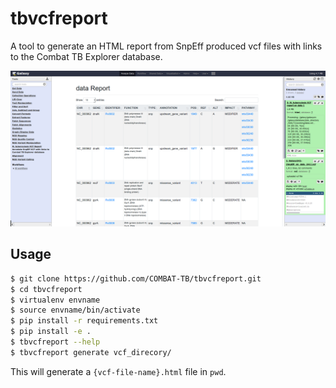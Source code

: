 # **tbvcfreport**

A tool to generate an HTML report from SnpEff produced vcf files with links to the
Combat TB Explorer database.

![VCFReport](./img/tbvcfreport.png)

## Usage

```sh
$ git clone https://github.com/COMBAT-TB/tbvcfreport.git
$ cd tbvcfreport
$ virtualenv envname
$ source envname/bin/activate
$ pip install -r requirements.txt
$ pip install -e .
$ tbvcfreport --help
$ tbvcfreport generate vcf_direcory/
```

This will generate a `{vcf-file-name}.html` file in `pwd`.
